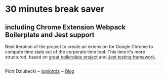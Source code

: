 # 30 minutes break saver
## including Chrome Extension Webpack Boilerplate and Jest support

Next iteration of the project to create an extension for Google Chrome to compute time stats out of the corporate time tool. This time it's more structured, based on [great boilerplate project](https://github.com/samuelsimoes/chrome-extension-webpack-boilerplate) and [Jest testing framework](https://jestjs.io/docs/en/getting-started.html).


-------------
Piotr Dziubecki ~ [@piotrdz](https://twitter.com/piotrdz) ~ [Blog](https://dziubecki.com/)
